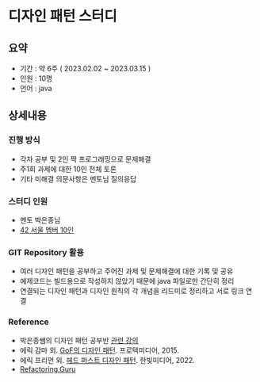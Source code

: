 # 디자인 패턴 스터디

## 요약
- 기간 : 약 6주 ( 2023.02.02 ~ 2023.03.15 )
- 인원 : 10명
- 언어 : java

## 상세내용

### 진행 방식

- 각자 공부 및 2인 짝 프로그래밍으로 문제해결
- 주1회 과제에 대한 10인 전체 토론
- 기타 미해결 의문사항은 멘토님 질의응답

### 스터디 인원

- 멘토 박은종님
- [42 서울 멤버 10인](https://github.com/orgs/42-DesignPatternStudy-CodeBase/people)

### GIT Repository 활용

- 여러 디자인 패턴을 공부하고 주어진 과제 및 문제해결에 대한 기록 및 공유
- 예제코드는 빌드용으로 작성하지 않았기 때문에 java 파일로만 간단히 정리 
- 연결되는 디자인 패턴과 디자인 원칙의 각 개념을 리드미로 정리하고 서로 링크 연결

### Reference

- 박은종쌤의 디자인 패턴 공부반 [관련 강의](https://inf.run/hxDx)
- 에릭 감마 외. [GoF의 디자인 패턴](https://product.kyobobook.co.kr/detail/S000001962303). 프로텍미디어, 2015.
- 에릭 프리먼 외. [헤드 퍼스트 디자인 패턴](https://product.kyobobook.co.kr/detail/S000001810483). 한빛미디어, 2022.
- [Refactoring.Guru](https://refactoring.guru/)
